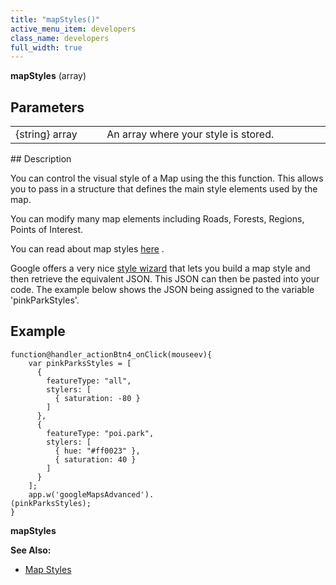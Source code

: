 ```yaml
---
title: "mapStyles()"
active_menu_item: developers
class_name: developers
full_width: true
---
```



**mapStyles** (array)

## Parameters

<table>
<tr>
<td width="169">
{string} array

</td>
<td width="17">
</td>
<td width="694">
An array where your style is stored.

</td>
</tr>
</table>
## Description

You can control the visual style of a Map using the this function. This allows you to pass in a structure that defines the main style elements used by the map.

You can modify many map elements including Roads, Forests, Regions, Points of Interest.

You can read about map styles [here](http://code.google.com/apis/maps/documentation/javascript/styling.html) .

Google offers a very nice [style wizard](http://gmaps-samples-v3.googlecode.com/svn/trunk/styledmaps/wizard/index.html) that lets you build a map style and then retrieve the equivalent JSON. This JSON can then be pasted into your code. The example below shows the JSON being assigned to the variable 'pinkParkStyles'.

## Example

    function@handler_actionBtn4_onClick(mouseev){
        var pinkParksStyles = [
          {
            featureType: "all",
            stylers: [
              { saturation: -80 }
            ]
          },
          {
            featureType: "poi.park",
            stylers: [
              { hue: "#ff0023" },
              { saturation: 40 }
            ]
          }
        ];
        app.w('googleMapsAdvanced').
    (pinkParksStyles);
    }
     
   

**mapStyles**

**See Also:**

 - [Map Styles](../../../../product-guide/advanced-important-widgets/google-v3-maps-widget/map-styles)

